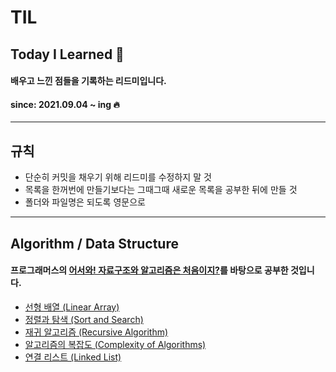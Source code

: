 # TIL
## Today I Learned 📝  
#### 배우고 느낀 점들을 기록하는 리드미입니다.
#### since: 2021.09.04 ~ ing 🔥
*** 
## 규칙
* 단순히 커밋을 채우기 위해 리드미를 수정하지 말 것
* 목록을 한꺼번에 만들기보다는 그때그때 새로운 목록을 공부한 뒤에 만들 것
* 폴더와 파일명은 되도록 영문으로
***
## Algorithm / Data Structure
#### 프로그래머스의 [어서와! 자료구조와 알고리즘은 처음이지?](https://programmers.co.kr/learn/courses/57)를 바탕으로 공부한 것입니다.
* [선형 배열 (Linear Array)](https://github.com/hyunjoontech/TIL/blob/main/Algorithm/210904.md)
* [정렬과 탐색 (Sort and Search)](https://github.com/hyunjoontech/TIL/blob/main/Algorithm/210904_2.md)
* [재귀 알고리즘 (Recursive Algorithm)](https://github.com/hyunjoontech/TIL/blob/main/Algorithm/210905.md)
* [알고리즘의 복잡도 (Complexity of Algorithms)](https://github.com/hyunjoontech/TIL/blob/main/Algorithm/210905_2.md)
* [연결 리스트 (Linked List)](https://github.com/hyunjoontech/TIL/blob/main/Algorithm/210906.md)
